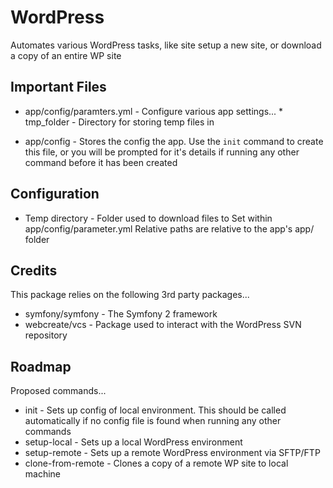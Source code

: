 WordPress
=========

Automates various WordPress tasks, like site setup a new site, or download a copy of 
an entire WP site

Important Files
---------------

* app/config/paramters.yml - Configure various app settings...
                             * tmp_folder - Directory for storing temp files in

* app/config - Stores the config the app.  Use the `init` command to create this
               file, or you will be prompted for it's details if running any other
               command before it has been created




Configuration
-------------
* Temp directory - Folder used to download files to
                   Set within app/config/parameter.yml
                   Relative paths are relative to the app's app/ folder


Credits
-------

This package relies on the following 3rd party packages...

* symfony/symfony - The Symfony 2 framework
* webcreate/vcs   - Package used to interact with the WordPress SVN repository

Roadmap
-------
Proposed commands...

* init              - Sets up config of local environment.  This should be called
                      automatically if no config file is found when running any other
                      commands
* setup-local       - Sets up a local WordPress environment
* setup-remote      - Sets up a remote WordPress environment via SFTP/FTP
* clone-from-remote - Clones a copy of a remote WP site to local machine
